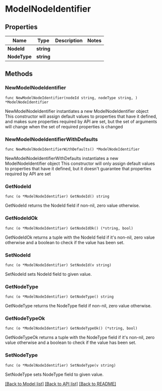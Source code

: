 # ModelNodeIdentifier

## Properties

Name | Type | Description | Notes
------------ | ------------- | ------------- | -------------
**NodeId** | **string** |  | 
**NodeType** | **string** |  | 

## Methods

### NewModelNodeIdentifier

`func NewModelNodeIdentifier(nodeId string, nodeType string, ) *ModelNodeIdentifier`

NewModelNodeIdentifier instantiates a new ModelNodeIdentifier object
This constructor will assign default values to properties that have it defined,
and makes sure properties required by API are set, but the set of arguments
will change when the set of required properties is changed

### NewModelNodeIdentifierWithDefaults

`func NewModelNodeIdentifierWithDefaults() *ModelNodeIdentifier`

NewModelNodeIdentifierWithDefaults instantiates a new ModelNodeIdentifier object
This constructor will only assign default values to properties that have it defined,
but it doesn't guarantee that properties required by API are set

### GetNodeId

`func (o *ModelNodeIdentifier) GetNodeId() string`

GetNodeId returns the NodeId field if non-nil, zero value otherwise.

### GetNodeIdOk

`func (o *ModelNodeIdentifier) GetNodeIdOk() (*string, bool)`

GetNodeIdOk returns a tuple with the NodeId field if it's non-nil, zero value otherwise
and a boolean to check if the value has been set.

### SetNodeId

`func (o *ModelNodeIdentifier) SetNodeId(v string)`

SetNodeId sets NodeId field to given value.


### GetNodeType

`func (o *ModelNodeIdentifier) GetNodeType() string`

GetNodeType returns the NodeType field if non-nil, zero value otherwise.

### GetNodeTypeOk

`func (o *ModelNodeIdentifier) GetNodeTypeOk() (*string, bool)`

GetNodeTypeOk returns a tuple with the NodeType field if it's non-nil, zero value otherwise
and a boolean to check if the value has been set.

### SetNodeType

`func (o *ModelNodeIdentifier) SetNodeType(v string)`

SetNodeType sets NodeType field to given value.



[[Back to Model list]](../README.md#documentation-for-models) [[Back to API list]](../README.md#documentation-for-api-endpoints) [[Back to README]](../README.md)


